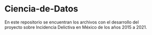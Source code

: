# Ciencia-de-Datos
En este repositorio se encuentran los archivos con el desarrollo del proyecto sobre Incidencia Delictiva en México de los años 2015 a 2021.
